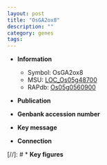 ```yaml
---
layout: post
title: "OsGA2ox8"
description: ""
category: genes
tags: 
---
```


* **Information**  
    + Symbol: OsGA2ox8  
    + MSU: [LOC_Os05g48700](http://rice.uga.edu/cgi-bin/ORF_infopage.cgi?orf=LOC_Os05g48700)  
    + RAPdb: [Os05g0560900](http://rapdb.dna.affrc.go.jp/viewer/gbrowse_details/irgsp1?name=Os05g0560900)  

* **Publication**  

* **Genbank accession number**  

* **Key message**  

* **Connection**  

[//]: # * **Key figures**  



